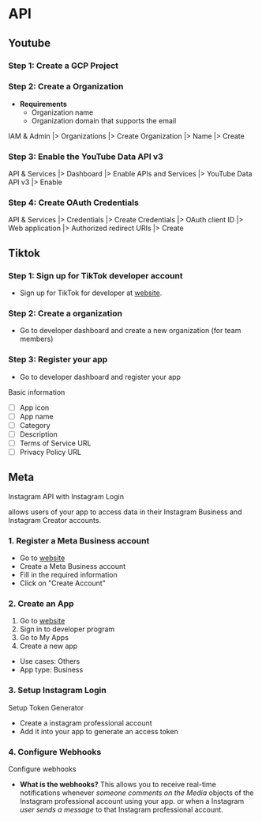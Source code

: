 # API

## Youtube

### Step 1: Create a GCP Project

### Step 2: Create a Organization

- **Requirements**
  - Organization name
  - Organization domain that supports the email

IAM & Admin
  |> Organizations 
  |> Create Organization 
  |> Name 
  |> Create

### Step 3: Enable the YouTube Data API v3

API & Services 
  |> Dashboard 
  |> Enable APIs and Services 
  |> YouTube Data API v3
  |> Enable

### Step 4: Create OAuth Credentials

API & Services 
  |> Credentials 
  |> Create Credentials 
  |> OAuth client ID 
  |> Web application 
  |> Authorized redirect URIs 
  |> Create

## Tiktok

### Step 1: Sign up for TikTok developer account

- Sign up for TikTok for developer at [website](https://developers.tiktok.com/).

### Step 2: Create a organization

- Go to developer dashboard and create a new organization (for team members)

### Step 3: Register your app

- Go to developer dashboard and register your app

Basic information
- [ ] App icon
- [ ] App name
- [ ] Category
- [ ] Description
- [ ] Terms of Service URL
- [ ] Privacy Policy URL

## Meta

Instagram API with Instagram Login

allows users of your app to access data in their Instagram Business and Instagram Creator accounts.

### 1. Register a Meta Business account

- Go to [website](https://www.instagram.com/developer/register/)
- Create a Meta Business account
- Fill in the required information
- Click on "Create Account"

### 2. Create an App

1. Go to [website](https://developers.facebook.com/)
2. Sign in to developer program
3. Go to My Apps
4. Create a new app
  - Use cases: Others
  - App type: Business

### 3. Setup Instagram Login
Setup Token Generator
  - Create a instagram professional account
  - Add it into your app to generate an access token

### 4. Configure Webhooks
Configure webhooks
  - **What is the webhooks?**
    This allows you to receive real-time notifications whenever _someone comments on the Media_ objects of the Instagram professional account using your app.
    or when a Instagram _user sends a message_ to that Instagram professional account.

